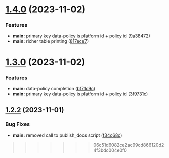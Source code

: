 # [1.4.0](https://github.com/getstrm/cli/compare/v1.3.0...v1.4.0) (2023-11-02)


### Features

* **main:** primary key data-policy is platform id + policy id ([9a38472](https://github.com/getstrm/cli/commit/9a384726cf74c1093c03a70a83ba813c4c04ed1a))
* **main:** richer table printing ([817ece7](https://github.com/getstrm/cli/commit/817ece7a9d7892712a917cc2413f585a27b200fb))

# [1.3.0](https://github.com/getstrm/cli/compare/v1.2.2...v1.3.0) (2023-11-02)


### Features

* **main:** data-policy completion ([bf71c9c](https://github.com/getstrm/cli/commit/bf71c9c30f87dd6f734dd7c3e2a3eb3b08f4a5dd))
* **main:** primary key data-policy is platform id + policy id ([3f9731c](https://github.com/getstrm/cli/commit/3f9731ca9a2f0c78a746ffd7d75c5915c4042377))

## [1.2.2](https://github.com/getstrm/cli/compare/v1.2.1...v1.2.2) (2023-11-01)


### Bug Fixes

* **main:** removed call to publish_docs script ([f34c68c](https://github.com/getstrm/cli/commit/f34c68c3c55a2e9a51ebaa045bbc7d19a32bdcf1))
>>>>>>> 06c51d6082ce2ac99cd866120d24f3bdc004e0f0
